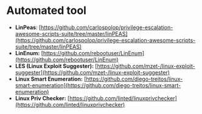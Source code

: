 # Automated tool

* **LinPeas**: [https://github.com/carlospolop/privilege-escalation-awesome-scripts-suite/tree/master/linPEAS](https://github.com/carlospolop/privilege-escalation-awesome-scripts-suite/tree/master/linPEAS)
* **LinEnum:** [https://github.com/rebootuser/LinEnum](https://github.com/rebootuser/LinEnum)
* **LES (Linux Exploit Suggester):** [https://github.com/mzet-/linux-exploit-suggester](https://github.com/mzet-/linux-exploit-suggester)
* **Linux Smart Enumeration:** [https://github.com/diego-treitos/linux-smart-enumeration](https://github.com/diego-treitos/linux-smart-enumeration)
* **Linux Priv Checker:** [https://github.com/linted/linuxprivchecker](https://github.com/linted/linuxprivchecker)
